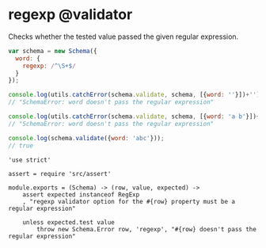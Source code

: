 regexp @validator
=================

Checks whether the tested value passed the given regular expression.

```javascript
var schema = new Schema({
  word: {
    regexp: /^\S+$/
  }
});

console.log(utils.catchError(schema.validate, schema, [{word: ''}])+'');
// "SchemaError: word doesn't pass the regular expression"

console.log(utils.catchError(schema.validate, schema, [{word: 'a b'}])+'');
// "SchemaError: word doesn't pass the regular expression"

console.log(schema.validate({word: 'abc'}));
// true
```

	'use strict'

	assert = require 'src/assert'

	module.exports = (Schema) -> (row, value, expected) ->
		assert expected instanceof RegExp
		, "regexp validator option for the #{row} property must be a regular expression"

		unless expected.test value
			throw new Schema.Error row, 'regexp', "#{row} doesn't pass the regular expression"
